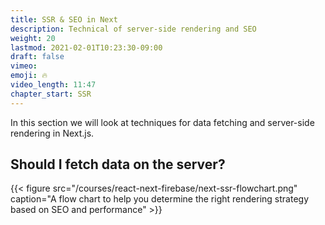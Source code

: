 ```yaml
---
title: SSR & SEO in Next
description: Technical of server-side rendering and SEO
weight: 20
lastmod: 2021-02-01T10:23:30-09:00
draft: false
vimeo: 
emoji: 🔥
video_length: 11:47
chapter_start: SSR
---
```


In this section we will look at techniques for data fetching and server-side rendering in Next.js.

## Should I fetch data on the server?

{{< figure src="/courses/react-next-firebase/next-ssr-flowchart.png" caption="A flow chart to help you determine the right rendering strategy based on SEO and performance" >}}